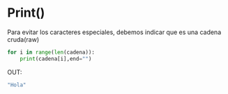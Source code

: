 # Print()

Para evitar los caracteres especiales, debemos indicar que es una cadena cruda(raw)

```python
for i in range(len(cadena)):
	print(cadena[i],end="")
```

OUT:
```bash
"Hola"
```